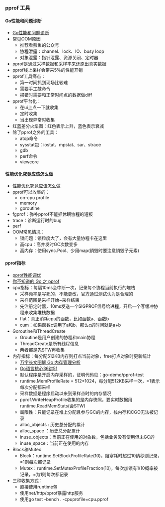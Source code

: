 ### pprof 工具

#### Go性能和问题诊断
* [Go性能和问题诊断](https://live.geekbang.org/room/1423)
* 常见OOM原因
  * 推荐看煎鱼的公众号
  * 协程泄露：channel、lock、IO、busy loop
  * 对象泄露：指针泄露、资源关闭、定时器
* pprof是通过采样数据和采样率来还原出真实数据
* pprof线上采样会带来5%的性能开销
* pprof工具痛点：
  * 第一时间抓到现场比较难
  * 需要手工敲命令
  * 报错时需要和正常时间点的数据做diff
* pprof平台化：
  * 在ui上点一下就收集
  * 定时收集
  * 当出现异常时收集
* 红蓝差分火焰图：红色表示上升，蓝色表示衰减
* 除了pprof之外的工具：
  * atop命令
  * sysstat包：iostat、mpstat、sar、strace
  * gdb
  * perf命令
  * viewcore

#### 性能优化究竟应该怎么做
* [性能优化究竟应该怎么做](https://talkgo.org/t/topic/2127)
* pprof可以收集的：
  * on-cpu profile
  * memory
  * goroutine
* fgprof：弥补pprof不能抓休眠协程的短板
* trace：诊断运行时的bug
* perf
* OOM常见情况：
  * 锁问题：锁粒度大了，会有大量协程卡在这里
  * 高cpu：高并发时GC次数变多
  * 高内存：使用sync.Pool、少用map(销毁时要注意销毁子元素)

#### pprof指标
* [pprof性能调优](https://www.topgoer.com/%E5%85%B6%E4%BB%96/pprof%E6%80%A7%E8%83%BD%E8%B0%83%E4%BC%98.html)
* [你不知道的 Go 之 pprof](https://darjun.github.io/2021/06/09/youdontknowgo/pprof/)
* cpu指标：每隔10ms会中断一次，记录每个协程当前执行的堆栈
  * 采样频率是写死的，不能更改，官方通过测试认为是合理的
  * 采样范围是采样开始~采样结束
  * 先注册定时器，10ms发送一个SIGPROF信号给进程，开启一个写缓冲协程来收集堆栈数据
  * flat：真正消耗cpu的函数，比如函数a、函数b
  * cum：如果函数c调用了a和b，那么c的时间就是a+b
* Goroutine和ThreadCreate
  * Groutine是用户创建的协程和main协程
  * ThreadCreate是所有线程信息
  * 两者都是先STW再收集
* 内存指标：每分配512KB内存则打点当前对象，free打点对象时更新统计
  * [万字长文图解 Go 内存管理分析](https://mp.weixin.qq.com/s/rydO2JK-r8JjG9v_Uy7gXg)
  * [Go语言核心36讲51](https://itcn.blog/p/1648835511945839.html)
  * 默认程序是开启内存采样的，证明代码见：go-demo/pprof-test
  * runtime.MemProfileRate = 512*1024，每分配512KB采样一次，=1表示每次分配都采样
  * 采样数据是程序启动以来到采样点时的内存情况
  * pprof.WriteHeapProfile收集的是内存快照，要实时数据用runtime.ReadMemStats(会STW)
  * 局限性：只能记录在堆上分配且参与GC的内存，栈内存和CGO无法被记录
  * alloc_objects : 历史总分配的累计
  * alloc_space ：历史总分配累计
  * inuse_objects：当前正在使用的对象数，包括业务没有使用但未GC的
  * inuse_space：当前正在使用的内存  
* Block和Mutex
  * Block：runtime.SetBlockProfileRate(10)，阻塞耗时超过10纳秒则记录，=1则每次都记录
  * Mutex：runtime.SetMutexProfileFraction(10)，每次加锁有1/10概率被记录，=为1则每次都记录
* 三种收集方式：
  * 直接使用runtime包
  * 使用net/http/pprof暴露http服务
  * 使用go test -bench . -cpuprofile=cpu.pprof
   